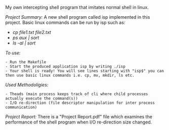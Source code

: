My own intercepting shell program that imitates normal shell in linux.

*Project Summary:*
A new shell program called isp implemented in this project. Basic linux commands can be run by isp such as: <br/>
- *cp file1.txt file2.txt* <br/>
- *ps aux | sort*
- *ls -al | sort*

*To use:*

	- Run the Makefile
	- Start the produced application isp by writing ./isp
	- Your shell is ready! You will see lines starting with "isp$" you can then use basic linux commands i.e. cp, mv, mkdir, ls etc.

*Used Methodoligies:*

	- Theads (main process keeps track of cli where child processes actually execute the command(s))
	- I/O re-direction (file descriptor manipulation for inter process communication)


*Project Report:*
There is a "Project Report.pdf" file which examines the performance of the shell program when I/O re-direction size changed.